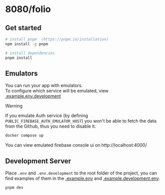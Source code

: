 # 8080/folio

## Get started

```bash
# install pnpm  (https://pnpm.io/installation)
npm install -g pnpm

# install dependencies
pnpm install
```

## Emulators

You can run your app with emulators.  
To configure which service will be emulated, view [.example.env.development](./.example.env.development)

> [!WARNING]
> If you emulate Auth service (by defining `PUBLIC_FIREBASE_AUTH_EMULATOR_HOST`)
> you won't be able to fetch the data from the Github, thus you need to disable it.

```bash
docker compose up
```

You can view emulated firebase console ui on http://localhost:4000/

## Development Server

Place `.env` and `.env.development` to the root folder of the project, you can find
examples of them in the [.example.env](./.example.env) and [.example.development.env](./.example.env.development).

```bash
pnpm dev
```
